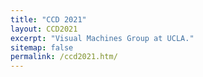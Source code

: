 ```yaml
---
title: "CCD 2021"
layout: CCD2021
excerpt: "Visual Machines Group at UCLA."
sitemap: false
permalink: /ccd2021.htm/
---
```

